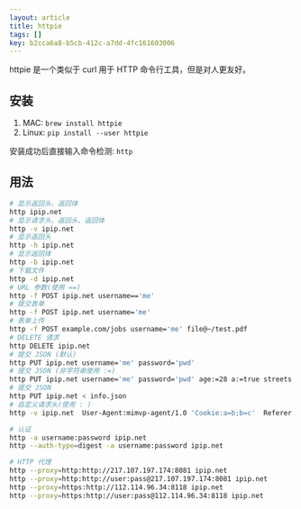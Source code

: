 ```yaml
---
layout: article
title: httpie
tags: []
key: b2cca6a8-b5cb-412c-a7dd-4fc161603006
---
```


httpie 是一个类似于 curl 用于 HTTP 命令行工具，但是对人更友好。

<!--more-->

## 安装

1. MAC: `brew install httpie`
2. Linux: `pip install --user httpie`

安装成功后直接输入命令检测: `http`

## 用法

```bash
# 显示返回头、返回体
http ipip.net
# 显示请求头、返回头、返回体
http -v ipip.net
# 显示返回头
http -h ipip.net
# 显示返回体
http -b ipip.net
# 下载文件
http -d ipip.net
# URL 参数(使用 ==)
http -f POST ipip.net username=='me'
# 提交表单
http -f POST ipip.net username='me'
# 表单上传
http -f POST example.com/jobs username='me' file@~/test.pdf
# DELETE 请求
http DELETE ipip.net
# 提交 JSON (默认)
http PUT ipip.net username='me' password='pwd'
# 提交 JSON (非字符串使用 :=)
http PUT ipip.net username='me' password='pwd' age:=28 a:=true streets:='["a", "b"]'
# 提交 JSON
http PUT ipip.net < info.json
# 自定义请求头(使用 : )
http -v ipip.net  User-Agent:mimvp-agent/1.0 'Cookie:a=b;b=c'  Referer:http://ipip.net/

# 认证
http -a username:password ipip.net
http --auth-type=digest -a username:password ipip.net

# HTTP 代理
http --proxy=http:http://217.107.197.174:8081 ipip.net
http --proxy=http:http://user:pass@217.107.197.174:8081 ipip.net
http --proxy=https:http://112.114.96.34:8118 ipip.net
http --proxy=https:http://user:pass@112.114.96.34:8118 ipip.net
```

